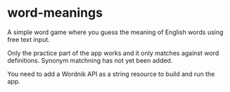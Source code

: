 # word-meanings

A simple word game where you guess the meaning of English words using free text input.

Only the practice part of the app works and it only matches against word definitions. Synonym matchning has not yet been added.

You need to add a Wordnik API as a string resource to build and run the app. 
